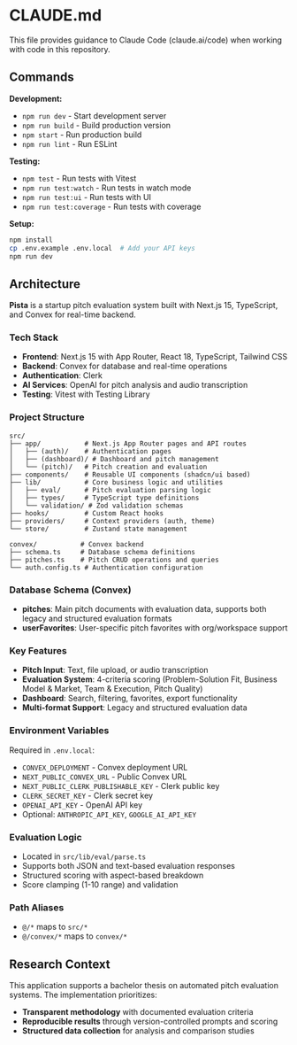 # CLAUDE.md

This file provides guidance to Claude Code (claude.ai/code) when working with code in this repository.

## Commands

**Development:**
- `npm run dev` - Start development server
- `npm run build` - Build production version
- `npm start` - Run production build
- `npm run lint` - Run ESLint

**Testing:**
- `npm test` - Run tests with Vitest
- `npm run test:watch` - Run tests in watch mode
- `npm run test:ui` - Run tests with UI
- `npm run test:coverage` - Run tests with coverage

**Setup:**
```bash
npm install
cp .env.example .env.local  # Add your API keys
npm run dev
```

## Architecture

**Pista** is a startup pitch evaluation system built with Next.js 15, TypeScript, and Convex for real-time backend.

### Tech Stack
- **Frontend**: Next.js 15 with App Router, React 18, TypeScript, Tailwind CSS
- **Backend**: Convex for database and real-time operations
- **Authentication**: Clerk
- **AI Services**: OpenAI for pitch analysis and audio transcription
- **Testing**: Vitest with Testing Library

### Project Structure
```
src/
├── app/           # Next.js App Router pages and API routes
│   ├── (auth)/    # Authentication pages
│   ├── (dashboard)/ # Dashboard and pitch management
│   └── (pitch)/   # Pitch creation and evaluation
├── components/    # Reusable UI components (shadcn/ui based)
├── lib/           # Core business logic and utilities
│   ├── eval/      # Pitch evaluation parsing logic
│   ├── types/     # TypeScript type definitions
│   └── validation/ # Zod validation schemas
├── hooks/         # Custom React hooks
├── providers/     # Context providers (auth, theme)
└── store/         # Zustand state management

convex/           # Convex backend
├── schema.ts     # Database schema definitions
├── pitches.ts    # Pitch CRUD operations and queries
└── auth.config.ts # Authentication configuration
```

### Database Schema (Convex)
- **pitches**: Main pitch documents with evaluation data, supports both legacy and structured evaluation formats
- **userFavorites**: User-specific pitch favorites with org/workspace support

### Key Features
- **Pitch Input**: Text, file upload, or audio transcription
- **Evaluation System**: 4-criteria scoring (Problem-Solution Fit, Business Model & Market, Team & Execution, Pitch Quality)
- **Dashboard**: Search, filtering, favorites, export functionality
- **Multi-format Support**: Legacy and structured evaluation data

### Environment Variables
Required in `.env.local`:
- `CONVEX_DEPLOYMENT` - Convex deployment URL
- `NEXT_PUBLIC_CONVEX_URL` - Public Convex URL
- `NEXT_PUBLIC_CLERK_PUBLISHABLE_KEY` - Clerk public key
- `CLERK_SECRET_KEY` - Clerk secret key
- `OPENAI_API_KEY` - OpenAI API key
- Optional: `ANTHROPIC_API_KEY`, `GOOGLE_AI_API_KEY`

### Evaluation Logic
- Located in `src/lib/eval/parse.ts`
- Supports both JSON and text-based evaluation responses
- Structured scoring with aspect-based breakdown
- Score clamping (1-10 range) and validation

### Path Aliases
- `@/*` maps to `src/*`
- `@/convex/*` maps to `convex/*`

## Research Context

This application supports a bachelor thesis on automated pitch evaluation systems. The implementation prioritizes:
- **Transparent methodology** with documented evaluation criteria
- **Reproducible results** through version-controlled prompts and scoring
- **Structured data collection** for analysis and comparison studies